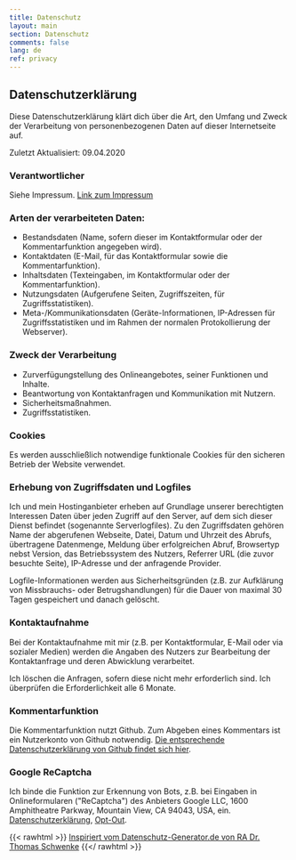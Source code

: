 ```yaml
---
title: Datenschutz
layout: main
section: Datenschutz
comments: false
lang: de
ref: privacy
---
```

## Datenschutzerklärung
Diese Datenschutzerklärung klärt dich über die Art, den Umfang und Zweck der Verarbeitung von personenbezogenen Daten auf dieser Internetseite auf.

Zuletzt Aktualisiert: 09.04.2020

### Verantwortlicher
Siehe Impressum.
[Link zum Impressum](https://www.gcmods.de/impressum)

### Arten der verarbeiteten Daten:
-	Bestandsdaten (Name, sofern dieser im Kontaktformular oder der Kommentarfunktion angegeben wird).
-	Kontaktdaten (E-Mail, für das Kontaktformular sowie die Kommentarfunktion).
-	Inhaltsdaten (Texteingaben, im Kontaktformular oder der Kommentarfunktion).
-	Nutzungsdaten (Aufgerufene Seiten, Zugriffszeiten, für Zugriffsstatistiken).
-	Meta-/Kommunikationsdaten (Geräte-Informationen, IP-Adressen für Zugriffsstatistiken und im Rahmen der normalen Protokollierung der Webserver).

### Zweck der Verarbeitung
-	Zurverfügungstellung des Onlineangebotes, seiner Funktionen und Inhalte.
-	Beantwortung von Kontaktanfragen und Kommunikation mit Nutzern.
-	Sicherheitsmaßnahmen.
-	Zugriffsstatistiken.

### Cookies
Es werden ausschließlich notwendige funktionale Cookies für den sicheren Betrieb der Website verwendet.

### Erhebung von Zugriffsdaten und Logfiles
Ich und mein Hostinganbieter erheben auf Grundlage unserer berechtigten Interessen Daten über jeden Zugriff auf den Server, auf dem sich dieser Dienst befindet (sogenannte Serverlogfiles). Zu den Zugriffsdaten gehören Name der abgerufenen Webseite, Datei, Datum und Uhrzeit des Abrufs, übertragene Datenmenge, Meldung über erfolgreichen Abruf, Browsertyp nebst Version, das Betriebssystem des Nutzers, Referrer URL (die zuvor besuchte Seite), IP-Adresse und der anfragende Provider.

Logfile-Informationen werden aus Sicherheitsgründen (z.B. zur Aufklärung von Missbrauchs- oder Betrugshandlungen) für die Dauer von maximal 30 Tagen gespeichert und danach gelöscht.

### Kontaktaufnahme
Bei der Kontaktaufnahme mit mir (z.B. per Kontaktformular, E-Mail oder via sozialer Medien) werden die Angaben des Nutzers zur Bearbeitung der Kontaktanfrage und deren Abwicklung verarbeitet.

Ich löschen die Anfragen, sofern diese nicht mehr erforderlich sind. Ich überprüfen die Erforderlichkeit alle 6 Monate.

### Kommentarfunktion
Die Kommentarfunktion nutzt Github. Zum Abgeben eines Kommentars ist ein Nutzerkonto von Github notwendig. [Die entsprechende Datenschutzerklärung von Github findet sich hier](https://help.github.com/en/articles/github-privacy-statement).

### Google ReCaptcha
Ich binde die Funktion zur Erkennung von Bots, z.B. bei Eingaben in Onlineformularen ("ReCaptcha") des Anbieters Google LLC, 1600 Amphitheatre Parkway, Mountain View, CA 94043, USA, ein.  
[Datenschutzerklärung](https://www.google.com/policies/privacy/), [Opt-Out](https://adssettings.google.com/authenticated).

{{< rawhtml >}}
<a href="https://datenschutz-generator.de" class="dsg1-5" rel="nofollow" target="_blank">Inspiriert vom Datenschutz-Generator.de von RA Dr. Thomas Schwenke</a>
{{</ rawhtml >}}
